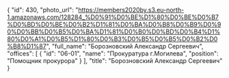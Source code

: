 {
    "id": 430,
    "photo_url": "https://members2020by.s3.eu-north-1.amazonaws.com/128284_%D0%91%D0%BE%D1%80%D0%BE%D0%B7%D0%BD%D0%BE%D0%B2%D1%81%D0%BA%D0%B8%D0%B9%D0%90%D0%BB%D0%B5%D0%BA%D1%81%D0%B0%D0%BD%D0%B4%D1%80%D0%A1%D0%B5%D1%80%D0%B3%D0%B5%D0%B5%D0%B2%D0%B8%D1%87",
    "full_name": "Борозновский Александр Сергеевич",
    "offices": [
        {
            "id": "06-01",
            "name": "Прокуратура г.Могилева",
            "position": "Помощник прокурора"
        }
    ],
    "title": "Борозновский Александр Сергеевич"
}